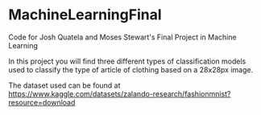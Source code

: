 # MachineLearningFinal
Code for Josh Quatela and Moses Stewart's Final Project in Machine Learning

In this project you will find three different types of classification models used to classify the type of article of clothing based on a 28x28px image. 

The dataset used can be found at https://www.kaggle.com/datasets/zalando-research/fashionmnist?resource=download
